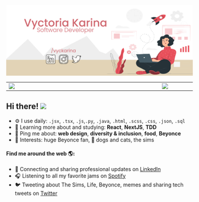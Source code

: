 ![capa_github_vyctoria](https://raw.githubusercontent.com/vyctoriak/vyctoriak/master/capa-vyc-att.png)

<center>
  <table>
    <tr>
        <td><img width="400px" align="left" src="https://github-readme-stats.vercel.app/api/top-langs/?username=vyctoriak&hide=html&layout=compact&theme=default" /></td>
        <td><img width="495px" align="left" src="https://github-readme-stats.vercel.app/api?username=vyctoriak&theme=default" /></td>
    </tr>   
  </table>
</center>

<!-- ### Hi there 👋 -->
## Hi there! <img src="https://raw.githubusercontent.com/iampavangandhi/iampavangandhi/master/gifs/Hi.gif" width="30px"></h2>

<!-- - 🏢 I'm currently working full-time at **Uniodonto Campinas** -->
- ⚙️ I use daily: `.jsx`, `.tsx`, `.js`,`.py`, `.java`, `.html`, `.scss`, `.css`, `.json`, `.sql`
- 🌱 Learning more about and studying: **React**, **NextJS**, **TDD**
- 💬 Ping me about: **web design**, **diversity & inclusion**, **food**, **Beyonce**
- 💜 Interests: huge Beyonce fan, 🐶 dogs and cats, the sims 

#### Find me around the web 🌎:
- 💼 Connecting and sharing professional updates on <a href="https://www.linkedin.com/in/vyctoriak/">LinkedIn</a>
- 🎧 Listening to all my favorite jams on <a href="https://open.spotify.com/user/karinavyc">Spotify</a>
- 🐦 Tweeting about The Sims, Life, Beyonce, memes and sharing tech tweets on <a href="https://twitter.com/vyckarina/">Twitter</a>

<!--
**vyctoriak/vyctoriak** is a ✨ _special_ ✨ repository because its `README.md` (this file) appears on your GitHub profile.

Here are some ideas to get you started:

- 🔭 I’m currently working on ...
- 🌱 I’m currently learning ...
- 👯 I’m looking to collaborate on ...
- 🤔 I’m looking for help with ...
- 💬 Ask me about ...
- 📫 How to reach me: ...
- 😄 Pronouns: ...
- ⚡ Fun fact: ...
-->
